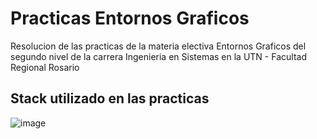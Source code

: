 # Practicas Entornos Graficos
Resolucion de las practicas de la materia electiva Entornos Graficos del segundo nivel de la carrera Ingenieria en Sistemas en la UTN - Facultad Regional Rosario

## Stack utilizado en las practicas
![image](https://clipart.info/images/ccovers/1499794875html-css-php-mysql-logo-png-transparent.png)